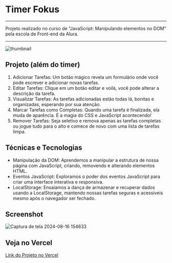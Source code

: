 # Timer Fokus 
<hr>

Projeto realizado no curso de "JavaScript: Manipulando elementos no DOM" pela escola de Front-end da Alura.

<hr>

![thumbnail](https://github.com/user-attachments/assets/d309e024-8dd7-44f0-83bd-fe8e93f1c149)


## Projeto (além do timer)

1. Adicionar Tarefas: Um botão mágico revela um formulário onde você pode escrever e adicionar novas tarefas.
2. Editar Tarefas: Clique em um botão editar e voilà, você pode alterar a descrição da tarefa.
3. Visualizar Tarefas: As tarefas adicionadas estão todas lá, bonitas e organizadas, esperando por sua atenção.
4. Marcar Tarefas como Completas: Quando uma tarefa é finalizada, ela muda de aparência. É a magia do CSS e JavaScript acontecendo!
5. Remover Tarefas: Seja seletivo e remova apenas as tarefas completas ou jogue tudo para o alto e comece de novo com uma lista de tarefas limpa.

## Técnicas e Tecnologias

- Manipulação da DOM: Aprendemos a manipular a estrutura de nossa página com JavaScript, criando, removendo e alterando elementos HTML.
- Eventos JavaScript: Exploramos o poder dos eventos JavaScript para criar uma interface interativa e responsiva.
- LocalStorage: Ensaiamos a dança de armazenar e recuperar dados usando a LocalStorage, mantendo nossas tarefas seguras e acessíveis mesmo após o navegador ser fechado.

## Screenshot
![Captura de tela 2024-08-16 154633](https://github.com/user-attachments/assets/c5a5143e-1e94-46a9-adcc-968642e7bc91)

## Veja no Vercel

<a href="https://fokus-projeto-base-lovat.vercel.app/" alt="link do projeto no Vercel">Link do Projeto no Vercel</a>



  

